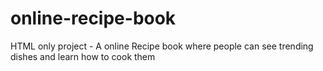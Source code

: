# online-recipe-book
HTML only project - A online Recipe book where people can see trending dishes and learn how to cook them
